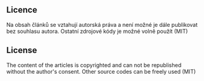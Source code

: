 ## Licence

Na obsah článků se vztahují autorská práva a není možné je dále publikovat bez souhlasu autora.
Ostatní zdrojové kódy je možné volně použít (MIT)

## License
The content of the articles is copyrighted and can not be republished without the author's consent.
Other source codes can be freely used (MIT)
